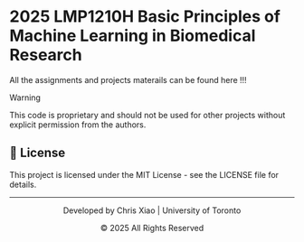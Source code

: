# 2025 LMP1210H Basic Principles of Machine Learning in Biomedical Research

All the assignments and projects materails can be found here !!!

> [!WARNING]
> This code is proprietary and should not be used for other projects without explicit permission from the authors.

## 📄 License

This project is licensed under the MIT License - see the LICENSE file for details.

---

<div align="center">
<p>Developed by Chris Xiao | University of Toronto</p>
<p>© 2025 All Rights Reserved</p>
</div>
